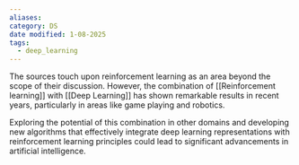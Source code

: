 ```yaml
---
aliases: 
category: DS
date modified: 1-08-2025
tags:
  - deep_learning
---
```

The sources touch upon reinforcement learning as an area beyond the scope of their discussion. However, the combination of [[Reinforcement learning]] with [[Deep Learning]] has shown remarkable results in recent years, particularly in areas like game playing and robotics. 

Exploring the potential of this combination in other domains and developing new algorithms that effectively integrate deep learning representations with reinforcement learning principles could lead to significant advancements in artificial intelligence.

